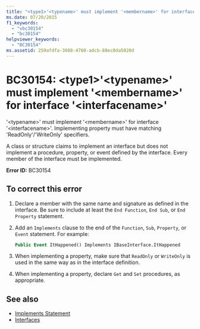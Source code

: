```yaml
---
title: "<type1>'<typename>' must implement '<membername>' for interface '<interfacename>'"
ms.date: 07/20/2015
f1_keywords:
  - "vbc30154"
  - "bc30154"
helpviewer_keywords:
  - "BC30154"
ms.assetid: 259afdfa-3608-4760-adcb-88ec0da5020d
---
```

# BC30154: \<type1>'\<typename>' must implement '\<membername>' for interface '\<interfacename>'

'\<typename>' must implement '\<membername>' for interface '\<interfacename>'. Implementing property must have matching 'ReadOnly'/'WriteOnly' specifiers.

 A class or structure claims to implement an interface but does not implement a procedure, property, or event defined by the interface. Every member of the interface must be implemented.

 **Error ID:** BC30154

## To correct this error

1. Declare a member with the same name and signature as defined in the interface. Be sure to include at least the `End Function`, `End Sub`, or `End Property` statement.

2. Add an `Implements` clause to the end of the `Function`, `Sub`, `Property`, or `Event` statement. For example:

    ```vb
    Public Event ItHappened() Implements IBaseInterface.ItHappened
    ```

3. When implementing a property, make sure that `ReadOnly` or `WriteOnly` is used in the same way as in the interface definition.

4. When implementing a property, declare `Get` and `Set` procedures, as appropriate.

## See also

- [Implements Statement](../statements/implements-statement.md)
- [Interfaces](../../programming-guide/language-features/interfaces/index.md)
